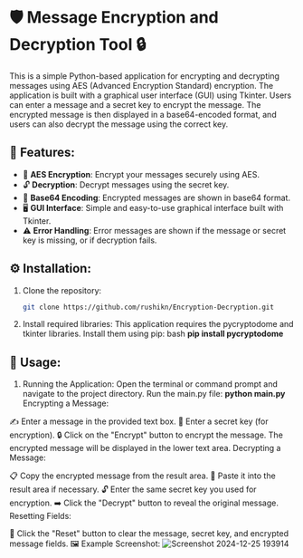 # 🛡️ Message Encryption and Decryption Tool 🔒

This is a simple Python-based application for encrypting and decrypting messages using AES (Advanced Encryption Standard) encryption. The application is built with a graphical user interface (GUI) using Tkinter. Users can enter a message and a secret key to encrypt the message. The encrypted message is then displayed in a base64-encoded format, and users can also decrypt the message using the correct key.

## 🌟 Features:
- 🔐 **AES Encryption**: Encrypt your messages securely using AES.
- 🔓 **Decryption**: Decrypt messages using the secret key.
- 🔑 **Base64 Encoding**: Encrypted messages are shown in base64 format.
- 🖥️ **GUI Interface**: Simple and easy-to-use graphical interface built with Tkinter.
- ⚠️ **Error Handling**: Error messages are shown if the message or secret key is missing, or if decryption fails.

## ⚙️ Installation:

1. Clone the repository:
   ```bash
   git clone https://github.com/rushikn/Encryption-Decryption.git
   
2. Install required libraries: This application requires the pycryptodome and tkinter libraries. Install them using pip:
bash
**pip install pycryptodome**
## 🚀 Usage:
1. Running the Application:
Open the terminal or command prompt and navigate to the project directory.
Run the main.py file:
**python main.py**
Encrypting a Message:

✍️ Enter a message in the provided text box.
🔑 Enter a secret key (for encryption).
🔒 Click on the "Encrypt" button to encrypt the message. The encrypted message will be displayed in the lower text area.
Decrypting a Message:

📋 Copy the encrypted message from the result area.
🔑 Paste it into the result area if necessary.
🔓 Enter the same secret key you used for encryption.
➡️ Click the "Decrypt" button to reveal the original message.
Resetting Fields:

🔄 Click the "Reset" button to clear the message, secret key, and encrypted message fields.
🖼️ Example Screenshot:
![Screenshot 2024-12-25 193914](https://github.com/user-attachments/assets/29ef78d0-fc2a-4fa9-a493-48699011ec7c)


